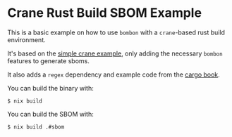 # Crane Rust Build SBOM Example

This is a basic example on how to use `bombon` with a `crane`-based rust build environment.

It's based on the [simple crane example](https://crane.dev/examples/quick-start-simple.html),
only adding the necessary `bombon` features to generate sboms.

It also adds a `regex` dependency and example code from the [cargo book](https://doc.rust-lang.org/cargo/guide/dependencies.html).

You can build the binary with:

```
$ nix build
```

You can build the SBOM with:

```
$ nix build .#sbom
```
